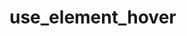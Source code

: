 # use_element_hover

<!-- cmdrun python3 ../extract_doc_comment.py use_element_hover use_element_hover -->
